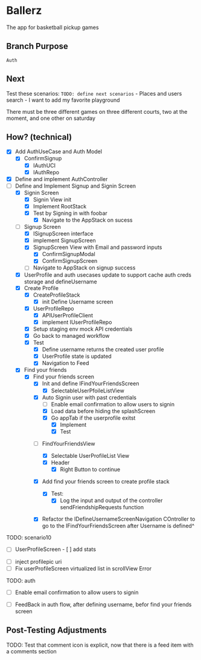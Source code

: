 # Ballerz
The app for basketball pickup games


## Branch Purpose
    Auth
## Next 
Test these scenarios:
    `TODO: define next scenarios` 
    - Places and users search
    - I want to add my favorite playground
        
There must be three different games on three different courts, two at the moment, and one other on saturday


## How? (technical)
- [x] Add AuthUseCase and Auth Model
    * [x] ConfirmSignup
        - [x] IAuthUCI
        - [x] IAuthRepo
- [x] Define and implement AuthController
- [ ] Define and Implement Signup and Signin Screen
    - [x] Signin Screen
        - [x] Signin View init
        - [x] Implement RootStack
        - [x] Test by Signing in with foobar
            - [x] Navigate to the AppStack on sucess
        
    - [ ] Signup Screen
        - [x] ISignupScreen interface
        - [x] implement SignupScreen
        - [x] SignupScreen View with Email and password inputs
            - [x] ConfirmSignupModal
            - [x] ConfirmSignupScreen
        - [ ] Navigate to AppStack on signup success

    * [x] UserProfile and auth usecases update to support cache auth creds storage and defineUsername

    - [x] Create Profile
        - [x] CreateProfileStack
            - [x] init Define Username screen
        - [x] UserProfileRepo
            - [x] APIUserProfileClient
            - [x] implement IUserProfileRepo
        
        * [x] Setup staging env mock API credentials
        * [x] Go back to managed workflow
        - [x] Test
            - [x] Define username returns the created user profile
            - [x] UserProfile state is updated
            - [x] Navigation to Feed

    - [x] Find your friends
        - [x] Find your friends screen
            - [x] Init and define IFindYourFriendsScreen
                - [x] SelectableUserPfoileListView
            * [x] Auto Signin user with past credentials
                * [ ] Enable email confirmation to allow users to signin 
                - [x] Load data before hiding the splashScreen
                - [x] Go appTab if the userprofile exitst
                    - [x] Implement
                    - [x] Test
            - [ ] FindYourFriendsView 
                - [x] Selectable UserProfileList View
                - [x] Header
                    - [x] Right Button to continue

            - [x] Add find your friends screen to create profile stack
                - [x] Test:
                    - [x] Log the input and output of the controller sendFriendshipRequests function
            - [x] Refactor the IDefineUsernameScreenNavigation COntroller to go to the IFindYourFriendsScreen after Username is defined^





TODO: scenario10
- [ ] UserProfileScreen
            - [ ] add stats
* [ ] inject profilepic uri
* [ ] Fix userProfileScreen virtualized list in scrollView Error

TODO: auth
* [ ] Enable email confirmation to allow users to signin 
- [ ] FeedBack in auth flow, after defining username, befor find your friends screen






## Post-Testing Adjustments
TODO: Test that comment icon is explicit, now that there is a feed item with a comments section